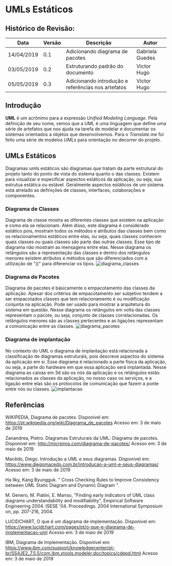# UMLs Estáticos

## Histórico de Revisão:
| Data | Versão | Descrição | Autor |
|---|---|---|---|
| 14/04/2019 | 0.1 | Adicionando diagrama de pacotes | Gabriela Guedes|
| 03/05/2019 | 0.2 | Estruturando padrão do documento | Victor Hugo|
| 05/05/2019 | 0.3 | Adicionando introdução e referências nos artefatos| Victor Hugo|

## Introdução

**UML** é um acrônimo para a expressão *Unified Modeling Language*. Pela definição de seu nome, vemos que a UML é uma linguagem que define uma série de artefatos que nos ajuda na tarefa de modelar e documentar os sistemas orientados a objetos que desenvolvemos. Para o *Translate.me* foi feito uma série de modelos *UMLs* para orientação no decorrer do projeto.

## UMLs Estáticos
Diagramas umls estáticos são diagramas que tratam da parte estrutural do projeto tanto do ponto de vista do sistema quanto o das classes. Existem para visualizar e especificar aspectos estáticos da aplicação, ou seja, sua estrutua estática ou estável. Geralmente aspectos estáticos de um sistema está atrelado as definições de classes, interfaces, colaborações e componentes.

### Diagrama de Classes
Diagrama de classe mostra as diferentes classes que existem na aplicação e como ela se relacionam. Além disso, este diagrama é considerado estático pois, mostram todos os métodos e atributos das classes bem como os relacionamentos estáticos entre elas, ou seja, quais classes conhecem quais classes ou quais classes são parte das outras classes. Esse tipo de diagrama não mostram as mensagens entre elas. Nesse diagrama os retângulos são a representação das classes e dentro dos retângulos menores existem atributos e métodos que são diferenciados com a utilização de "()" para diferenciar os tipos.
![diagrama_classes](../assets/images/diagrama_classes.png)

### Diagrama de Pacotes
Diagrama de pacotes é básicamente o empacotamento das classes da aplicação. Apesar dos critérios de empacotamento ser subjetivo tendem a ser empacotados classes que tem relacionamento é ou modificação conjunta na aplicação. Pode ser usado para mostrar a arquitetura do sistema em questão. Nesse diagrama os retângulos em volta das classes representam o pacote, ou seja, conjunto de classes correlacionadas. Os retângulos menores são as classes pertecentes e as ligações representam a comunicação entre as classes.
![diagrama_pacotes](../assets/uml/uml_pacotes.png)

### Diagrama de implantação
No contexto do UML o diagrama de implantação está relacionada a classificação de diagramas estruturais, pois descreve aspectos do sistema da aplicação em si. Esse diagrama é relacionado a parte física da aplicação, ou seja, a parte do hardware em que essa aplicação será implantada. Nesse diagrama as caixas em 3d são os nós da aplicação e os retângulos estão relacionados as classes da aplicação, no nosso caso os serviços, e a ligação entre elas são os protocolos de comunicação que fazem a ponte entre nós ou classes.
![implantacao](https://i.imgur.com/oFSxr4I.png)

## Referências
WIKIPEDIA, Diagrama de pacotes. Disponível em:
<https://pt.wikipedia.org/wiki/Diagrama_de_pacotes> Acesso em: 3 de maio de 2019  

Zanandrea, Pietro. Diagramas Estruturais da UML: Diagrama de pacotes. Disponível em: <http://micreiros.com/diagrama-de-pacotes/> Acesso em: 3 de maio de 2019

Macêdo, Diego. Introdução a UML e seus diagramas. Disponível em: <https://www.diegomacedo.com.br/introducao-a-uml-e-seus-diagramas/> Acesso em: 3 de maio de 2019

Ha Ilky, Kang Byungguk. " Cross Checking Rules to Improve Consistency between UML Static Diagram and Dynamic Diagram ".

M. Genero, M. Piatini, E. Manso, "Finding early indicators of UML class diagrams understandability and modifiability", Empirical Software Engineering 2004. ISESE '04. Proceedings. 2004 International Symposium on, pp. 207-216, 2004.

LUCIDCHART, O que é um diagrama de implementação. Disponível em: <https://www.lucidchart.com/pages/pt/o-que-e-diagrama-de-implementacao-uml> Acesso em: 3 de maio de 2019

IBM, Diagrama de Implementação. Disponível em: <https://www.ibm.com/support/knowledgecenter/pt-br/SS4JE2_7.5.5/com.ibm.xtools.modeler.doc/topics/cdepd.html> Acesso em: 3 de maio de 2019
